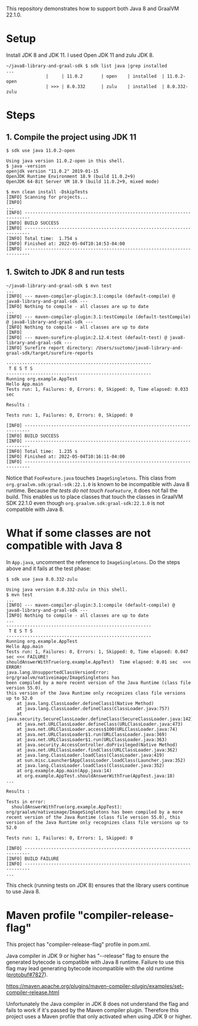 This repository demonstrates how to support both Java 8 and GraalVM 22.1.0.

# Setup

Install JDK 8 and JDK 11. I used Open JDK 11 and zulu JDK 8.

```
~/java8-library-and-graal-sdk $ sdk list java |grep installed
...
               |     | 11.0.2       | open    | installed  | 11.0.2-open         
               | >>> | 8.0.332      | zulu    | installed  | 8.0.332-zulu   
```


# Steps

## 1. Compile the project using JDK 11

```
$ sdk use java 11.0.2-open     

Using java version 11.0.2-open in this shell.
$ java -version
openjdk version "11.0.2" 2019-01-15
OpenJDK Runtime Environment 18.9 (build 11.0.2+9)
OpenJDK 64-Bit Server VM 18.9 (build 11.0.2+9, mixed mode)
```

```
$ mvn clean install -DskipTests
[INFO] Scanning for projects...
[INFO] 
...
[INFO] ------------------------------------------------------------------------
[INFO] BUILD SUCCESS
[INFO] ------------------------------------------------------------------------
[INFO] Total time:  1.754 s
[INFO] Finished at: 2022-05-04T10:14:53-04:00
[INFO] ------------------------------------------------------------------------
```

## 1. Switch to JDK 8 and run tests



```
~/java8-library-and-graal-sdk $ mvn test
...
[INFO] --- maven-compiler-plugin:3.1:compile (default-compile) @ java8-library-and-graal-sdk ---
[INFO] Nothing to compile - all classes are up to date
...
[INFO] --- maven-compiler-plugin:3.1:testCompile (default-testCompile) @ java8-library-and-graal-sdk ---
[INFO] Nothing to compile - all classes are up to date
[INFO] 
[INFO] --- maven-surefire-plugin:2.12.4:test (default-test) @ java8-library-and-graal-sdk ---
[INFO] Surefire report directory: /Users/suztomo/java8-library-and-graal-sdk/target/surefire-reports

-------------------------------------------------------
 T E S T S
-------------------------------------------------------
Running org.example.AppTest
Hello App.main
Tests run: 1, Failures: 0, Errors: 0, Skipped: 0, Time elapsed: 0.033 sec

Results :

Tests run: 1, Failures: 0, Errors: 0, Skipped: 0

[INFO] ------------------------------------------------------------------------
[INFO] BUILD SUCCESS
[INFO] ------------------------------------------------------------------------
[INFO] Total time:  1.235 s
[INFO] Finished at: 2022-05-04T10:16:11-04:00
[INFO] ------------------------------------------------------------------------
```

Notice that `FooFeature.java` touches `ImageSingletons`.
This class from `org.graalvm.sdk:graal-sdk:22.1.0` is known to be incompatible
with Java 8 runtime.
Because *the tests do not touch `FooFeature`*, it does not
fail the build. This enables us to place classes that touch the classes in
GraalVM SDK 22.1.0 even though `org.graalvm.sdk:graal-sdk:22.1.0` is not
compatible with Java 8. 

# What if some classes are not compatible with Java 8

In `App.java`, uncomment the reference to `ImageSingletons`. Do the steps
above and it fails at the test phase:

```
$ sdk use java 8.0.332-zulu 

Using java version 8.0.332-zulu in this shell.
$ mvn test
...
[INFO] --- maven-compiler-plugin:3.1:compile (default-compile) @ java8-library-and-graal-sdk ---
[INFO] Nothing to compile - all classes are up to date
...
-------------------------------------------------------
 T E S T S
-------------------------------------------------------
Running org.example.AppTest
Hello App.main
Tests run: 1, Failures: 0, Errors: 1, Skipped: 0, Time elapsed: 0.047 sec <<< FAILURE!
shouldAnswerWithTrue(org.example.AppTest)  Time elapsed: 0.01 sec  <<< ERROR!
java.lang.UnsupportedClassVersionError: org/graalvm/nativeimage/ImageSingletons has
been compiled by a more recent version of the Java Runtime (class file version 55.0),
this version of the Java Runtime only recognizes class file versions up to 52.0
	at java.lang.ClassLoader.defineClass1(Native Method)
	at java.lang.ClassLoader.defineClass(ClassLoader.java:757)
	at java.security.SecureClassLoader.defineClass(SecureClassLoader.java:142)
	at java.net.URLClassLoader.defineClass(URLClassLoader.java:473)
	at java.net.URLClassLoader.access$100(URLClassLoader.java:74)
	at java.net.URLClassLoader$1.run(URLClassLoader.java:369)
	at java.net.URLClassLoader$1.run(URLClassLoader.java:363)
	at java.security.AccessController.doPrivileged(Native Method)
	at java.net.URLClassLoader.findClass(URLClassLoader.java:362)
	at java.lang.ClassLoader.loadClass(ClassLoader.java:419)
	at sun.misc.Launcher$AppClassLoader.loadClass(Launcher.java:352)
	at java.lang.ClassLoader.loadClass(ClassLoader.java:352)
	at org.example.App.main(App.java:14)
	at org.example.AppTest.shouldAnswerWithTrue(AppTest.java:18)
...

Results :

Tests in error: 
  shouldAnswerWithTrue(org.example.AppTest): org/graalvm/nativeimage/ImageSingletons has been compiled by a more recent version of the Java Runtime (class file version 55.0), this version of the Java Runtime only recognizes class file versions up to 52.0

Tests run: 1, Failures: 0, Errors: 1, Skipped: 0

[INFO] ------------------------------------------------------------------------
[INFO] BUILD FAILURE
[INFO] ------------------------------------------------------------------------
...
```

This check (running tests on JDK 8) ensures that the library users continue to
use Java 8.

# Maven profile "compiler-release-flag"

This project has "compiler-release-flag" profile in pom.xml.

Java compiler in JDK 9 or higher has "--release" flag to ensure the generated
bytecode is compatible with Java 8 runtime. Failure to use this flag may lead
generating bytecode incompatible with the old runtime ([protobuf#7827](
https://github.com/protocolbuffers/protobuf/issues/7827)).

https://maven.apache.org/plugins/maven-compiler-plugin/examples/set-compiler-release.html

Unfortunately the Java compiler in JDK 8 does not understand the flag and fails
to work if it's passed by the Maven compiler plugin. Therefore this project
uses a Maven profile that only activated when using JDK 9 or higher.

